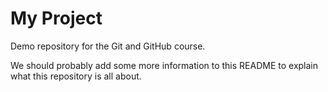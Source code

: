 # My Project

Demo repository for the Git and GitHub course.

We should probably add some more information to this README to explain what this repository is all about.